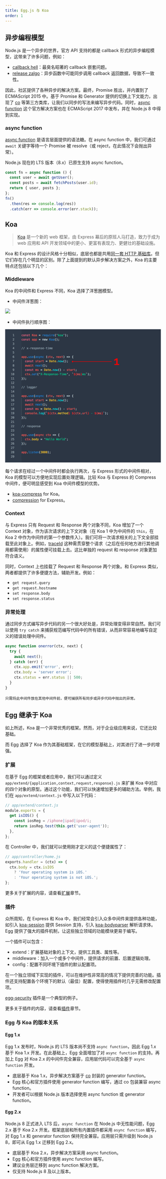 ```yaml
---
title: Egg.js 与 Koa
order: 1
---
```


## 异步编程模型

Node.js 是一个异步的世界，官方 API 支持的都是 callback 形式的异步编程模型，这带来了许多问题，例如：

- [callback hell](http://callbackhell.com/)：最臭名昭著的 callback 嵌套问题。
- [release zalgo](https://oren.github.io/#/articles/zalgo/)：异步函数中可能同步调用 callback 返回数据，导致不一致性。

因此，社区提供了各种异步的解决方案。最终，Promise 胜出，并内置到了 ECMAScript 2015 中。基于 Promise 和 Generator 提供的切换上下文能力，出现了 [co] 等第三方类库，让我们以同步的写法来编写异步代码。同时，[async function] 这个官方解决方案也在 ECMAScript 2017 中发布，并在 Node.js 8 中得到实现。

### async function

[async function] 是语言层面提供的语法糖。在 async function 中，我们可通过 `await` 关键字等待一个 Promise 被 resolve（或 reject，在此情况下会抛出异常）。

Node.js 现在的 LTS 版本（8.x）已原生支持 async function。

```js
const fn = async function () {
  const user = await getUser();
  const posts = await fetchPosts(user.id);
  return { user, posts };
};
fn()
  .then(res => console.log(res))
  .catch(err => console.error(err.stack));
```

## Koa

> [Koa](https://koajs.com/) 是一个新的 web 框架，由 Express 幕后的原班人马打造，致力于成为 web 应用和 API 开发领域中的更小、更富有表现力、更健壮的基础设施。

Koa 和 Express 的设计风格十分相似，底层也都是共用[同一套 HTTP 基础库](https://github.com/jshttp)。但它们存在几个明显的区别。除了上面提到的默认异步解决方案之外，Koa 的主要特点还包括以下几个：

### Middleware

Koa 的中间件和 Express 不同，Koa 选择了洋葱圈模型。

- 中间件洋葱图：

![](https://camo.githubusercontent.com/d80cf3b511ef4898bcde9a464de491fa15a50d06/68747470733a2f2f7261772e6769746875622e636f6d2f66656e676d6b322f6b6f612d67756964652f6d61737465722f6f6e696f6e2e706e67)

- 中间件执行顺序图：

![](https://raw.githubusercontent.com/koajs/koa/a7b6ed0529a58112bac4171e4729b8760a34ab8b/docs/middleware.gif)

每个请求在经过一个中间件时都会执行两次，与 Express 形式的中间件相对，Koa 的模型可以方便地实现后置处理逻辑。比较 Koa 与 Express 的 Compress 中间件，便可明显感受到 Koa 中间件模型的优势。

- [koa-compress](https://github.com/koajs/compress/blob/master/lib/index.js) for Koa。
- [compression](https://github.com/expressjs/compression/blob/master/index.js) for Express。

### Context

与 Express 只有 Request 和 Response 两个对象不同，Koa 增加了一个 Context 对象，作为该次请求的上下文对象（在 Koa 1 中为中间件的 `this`，在 Koa 2 中作为中间件的第一个参数传入）。我们可将一次请求相关的上下文全部挂载至此对象上。例如，[traceId](https://github.com/eggjs/egg-tracer/blob/1.0.0/lib/tracer.js#L12) 这种需贯穿整个请求（之后在任何地方进行其他调用都需使用）的属性便可挂载上去。这比单独的 request 和 response 对象更加符合语义。

同时，Context 上也挂载了 Request 和 Response 两个对象。和 Express 类似，两者都提供了许多便捷方法，辅助开发。例如：

- `get request.query`
- `get request.hostname`
- `set response.body`
- `set response.status`

### 异常处理

通过同步方式编写异步代码的另一个很大好处是，异常处理变得非常自然。我们可以使用 `try catch` 来捕获规范编写代码中的所有错误，从而非常容易地编写自定义的错误处理中间件。

```js
async function onerror(ctx, next) {
  try {
    await next();
  } catch (err) {
    ctx.app.emit('error', err);
    ctx.body = 'server error';
    ctx.status = err.status || 500;
  }
}

只需将此中间件放在其他中间件前，便可捕获所有同步或异步代码中抛出的异常。
```
## Egg 继承于 Koa

如上所述，Koa 是一个非常优秀的框架。然而，对于企业级应用来说，它还比较基础。

而 Egg 选择了 Koa 作为其基础框架，在它的模型基础上，对其进行了进一步的增强。

### 扩展

在基于 Egg 的框架或者应用中，我们可以通过定义 `app/extend/{application,context,request,response}.js` 来扩展 Koa 中对应的四个对象的原型。通过这个功能，我们可以快速增加更多的辅助方法。举例，我们在 `app/extend/context.js` 中写入以下代码：

```javascript
// app/extend/context.js
module.exports = {
  get isIOS() {
    const iosReg = /iphone|ipad|ipod/i;
    return iosReg.test(this.get('user-agent'));
  },
};
```

在 Controller 中，我们就可以使用刚才定义的这个便捷属性了：

```javascript
// app/controller/home.js
exports.handler = (ctx) => {
  ctx.body = ctx.isIOS
    ? 'Your operating system is iOS.'
    : 'Your operating system is not iOS.';
};
```

更多关于扩展的内容，请查看[扩展](../basics/extend.md)章节。

### 插件

众所周知，在 Express 和 Koa 中，我们经常会引入众多中间件来提供各种功能，如引入 [koa-session](https://github.com/koajs/session) 提供 Session 支持，引入 [koa-bodyparser](https://github.com/koajs/bodyparser) 解析请求体。Egg 提供了强大的插件机制，让这些独立领域的功能模块更易于编写。

一个插件可以包含：

- extend：扩展基础对象的上下文，提供工具类、属性等。
- middleware：加入一个或多个中间件，提供请求的前置、后置逻辑处理。
- config：配置不同环境下插件的默认配置项。

在一个独立领域下实现的插件，可以在维护性非常高的情况下提供完善的功能。插件还支持配置各个环境下的默认（最佳）配置，使得使用插件时几乎无需修改配置项。

[egg-security](https://github.com/eggjs/egg-security) 插件是一个典型的例子。

更多关于插件的内容，请查看[插件](../basics/plugin.md)章节。

### Egg 与 Koa 的版本关系

#### Egg 1.x

Egg 1.x 发布时，Node.js 的 LTS 版本尚不支持 `async function`，因此 Egg 1.x 基于 Koa 1.x 开发。在此基础上，Egg 全面增加了对 `async function` 的支持。再加上 Egg 对 Koa 2.x 的中间件完全兼容，应用层代码可以完全基于 `async function` 开发。

- 底层基于 Koa 1.x，异步解决方案基于 [co] 封装的 generator function。
- Egg 核心和官方插件使用 generator function 编写，通过 co 包装兼容 async function。
- 开发者可以根据 Node.js 版本选择使用 async function 或 generator function。

#### Egg 2.x

Node.js 8 正式进入 LTS 后，`async function` 在 Node.js 中无性能问题，Egg 2.x 基于 Koa 2.x 开发。框架底层和所有内置插件都采用 `async function` 编写，对 Egg 1.x 和 generator function 保持完全兼容。应用层只需升级到 Node.js 8，即可从 Egg 1.x 迁移到 Egg 2.x。

- 底层基于 Koa 2.x，异步解决方案采用 async function。
- Egg 核心和官方插件使用 async function 编写。
- 建议业务层迁移到 async function 解决方案。
- 仅支持 Node.js 8 及以上版本。

[co]: https://github.com/tj/co
[async function]: https://github.com/tc39/ecmascript-asyncawait
